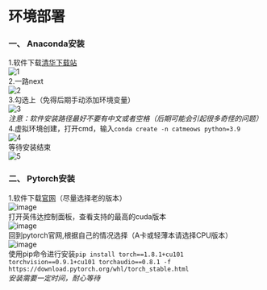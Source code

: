 # 环境部署

### 一、 Anaconda安装  
1.软件下载[清华下载站](https://mirrors.tuna.tsinghua.edu.cn/anaconda/miniconda/)  
![1](https://github.com/hemo528/CatMeows_recogintion/assets/40025914/c93e80f0-6cff-48a3-9e1e-ad5505b92b89)  
2.一路next  
![2](https://github.com/hemo528/CatMeows_recogintion/assets/40025914/7f96a272-f6b9-4a67-be4e-0f2de720fc44)  
3.勾选上（免得后期手动添加环境变量）  
![3](https://github.com/hemo528/CatMeows_recogintion/assets/40025914/21709f19-8558-4f14-ab05-7579dde1680a)  
*注意：软件安装路径最好不要有中文或者空格（后期可能会引起很多奇怪的问题）*  
4.虚拟环境创建，打开cmd，输入`conda create -n catmeows python=3.9`  
![4](https://github.com/hemo528/CatMeows_recogintion/assets/40025914/b1314fdd-6be0-4bc1-8b27-60ce72ea3698)  
等待安装结束  
![5](https://github.com/hemo528/CatMeows_recogintion/assets/40025914/afee767e-d851-4562-b9a2-da54cd4f3e90)  
### 二、 Pytorch安装  
1.软件下载[官网](https://pytorch.org/)（尽量选择老的版本）  
![image](https://github.com/hemo528/CatMeows_recogintion/assets/40025914/3e24fc72-e898-436f-83d7-760854417cda)  
打开英伟达控制面板，查看支持的最高的cuda版本  
![image](https://github.com/hemo528/CatMeows_recogintion/assets/40025914/c309cffa-b30c-4fd0-bc38-eac286a4dde2)  
回到pytorch官网,根据自己的情况选择（A卡或轻薄本请选择CPU版本）  
![image](https://github.com/hemo528/CatMeows_recogintion/assets/40025914/97d2bcac-f56a-438b-b878-acf10ff9e469)  
使用pip命令进行安装`pip install torch==1.8.1+cu101 torchvision==0.9.1+cu101 torchaudio==0.8.1 -f https://download.pytorch.org/whl/torch_stable.html`  
*安装需要一定时间，耐心等待*  











